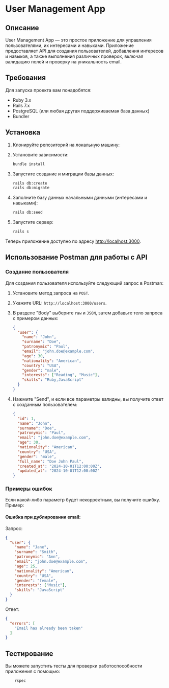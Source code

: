 # User Management App

## Описание

User Management App — это простое приложение для управления пользователями, их интересами и навыками. Приложение предоставляет API для создания пользователей, добавления интересов и навыков, а также выполнения различных проверок, включая валидацию полей и проверку на уникальность email.

## Требования

Для запуска проекта вам понадобятся:

- Ruby 3.x
- Rails 7.x
- PostgreSQL (или любая другая поддерживаемая база данных)
- Bundler

## Установка

1. Клонируйте репозиторий на локальную машину:

2. Установите зависимости:

    ```bash
    bundle install
    ```

3. Запустите создание и миграции базы данных:

    ```bash
    rails db:create
    rails db:migrate
    ```

4. Заполните базу данных начальными данными (интересами и навыками):

    ```bash
    rails db:seed
    ```

5. Запустите сервер:

    ```bash
    rails s
    ```

Теперь приложение доступно по адресу [http://localhost:3000](http://localhost:3000).

## Использование Postman для работы с API

### Создание пользователя

Для создания пользователя используйте следующий запрос в Postman:

1. Установите метод запроса на `POST`.
2. Укажите URL: `http://localhost:3000/users`.
3. В разделе "Body" выберите `raw` и `JSON`, затем добавьте тело запроса с примером данных:

    ```json
    {
      "user": {
        "name": "John",
        "surname": "Doe",
        "patronymic": "Paul",
        "email": "john.doe@example.com",
        "age": 30,
        "nationality": "American",
        "country": "USA",
        "gender": "male",
        "interests": ["Reading", "Music"],
        "skills": "Ruby,JavaScript"
      }
    }
    ```

4. Нажмите "Send", и если все параметры валидны, вы получите ответ с созданным пользователем:

    ```json
    {
      "id": 1,
      "name": "John",
      "surname": "Doe",
      "patronymic": "Paul",
      "email": "john.doe@example.com",
      "age": 30,
      "nationality": "American",
      "country": "USA",
      "gender": "male",
      "full_name": "Doe John Paul",
      "created_at": "2024-10-01T12:00:00Z",
      "updated_at": "2024-10-01T12:00:00Z"
    }
    ```

### Примеры ошибок

Если какой-либо параметр будет некорректным, вы получите ошибку. Пример:

#### Ошибка при дублировании email:

Запрос:

```json
{
  "user": {
    "name": "Jane",
    "surname": "Smith",
    "patronymic": "Ann",
    "email": "john.doe@example.com",
    "age": 25,
    "nationality": "American",
    "country": "USA",
    "gender": "female",
    "interests": ["Music"],
    "skills": "JavaScript"
  }
}
```

Ответ:

```json
{
  "errors": [
    "Email has already been taken"
  ]
}
```

##  Тестирование

Вы можете запустить тесты для проверки работоспособности приложения с помощью:

```bash
    rspec
```
